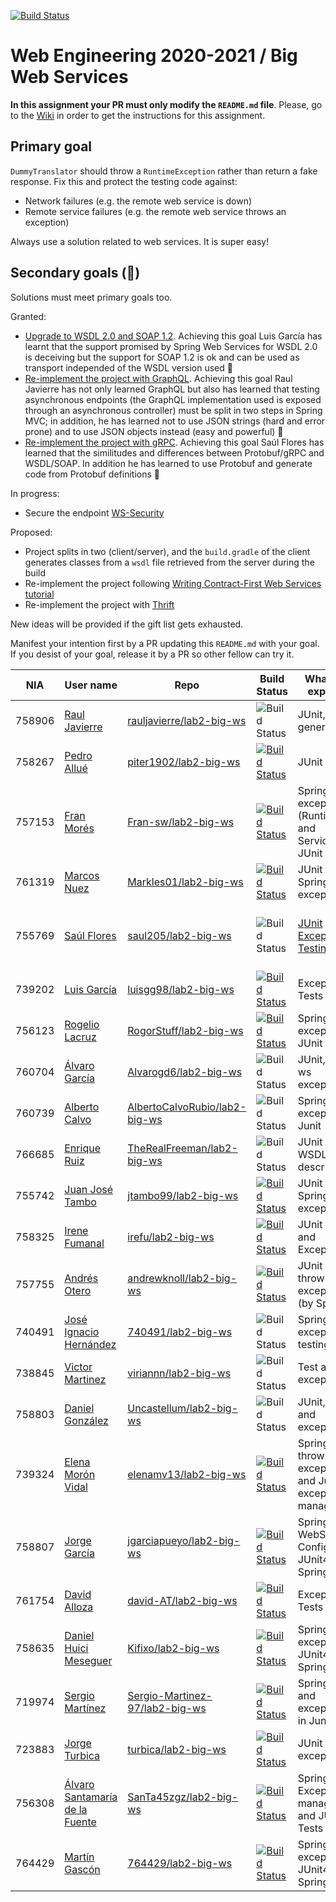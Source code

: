 [![Build Status](https://travis-ci.com/UNIZAR-30246-WebEngineering/lab2-big-ws.svg?branch=master)](https://travis-ci.com/UNIZAR-30246-WebEngineering/lab2-big-ws)
# Web Engineering 2020-2021 / Big Web Services
**In this assignment your PR must only modify the `README.md` file**. Please, go to the [Wiki](https://github.com/UNIZAR-30246-WebEngineering/lab2-big-ws/wiki) in order to get the instructions for this assignment.


## Primary goal

`DummyTranslator` should throw a `RuntimeException` rather than return a fake response.
Fix this and protect the testing code against:

- Network failures (e.g. the remote web service is down)
- Remote service failures (e.g. the remote web service throws an exception)

Always use a solution related to web services. It is super easy!

## Secondary goals (:gift:)

Solutions must meet primary goals too. 

Granted:
- [Upgrade to WSDL 2.0 and SOAP 1.2](https://github.com/luisgg98/lab2-big-ws/tree/WSDL2.0_AND_SOAP1.2). Achieving this goal Luis García has learnt that the support promised by Spring Web Services for WSDL 2.0 is deceiving but the support for SOAP 1.2 is ok and can be used as transport independed of the WSDL version used :gift:
- [Re-implement the project with GraphQL](https://github.com/rauljavierre/lab2-big-ws/tree/test). Achieving this goal Raul Javierre has not only learned GraphQL but also has learned that testing asynchronous endpoints (the GraphQL implementation used is exposed through an asynchronous controller) must be split in two steps in Spring MVC; in addition, he has learned not to use JSON strings (hard and error prone) and to use JSON objects instead (easy and powerful) :gift:  
- [Re-implement the project with gRPC](https://github.com/saul205/lab2-big-ws/tree/gift). Achieving this goal Saúl Flores has learned that the similitudes and differences between Protobuf/gRPC and WSDL/SOAP. In addition he has learned to use Protobuf and generate code from Protobuf definitions :gift: 

In progress:

- Secure the endpoint [WS-Security](https://docs.spring.io/spring-ws/docs/3.0.10.RELEASE/reference/#security)

Proposed:

- Project splits in two (client/server), and the `build.gradle` of the client generates classes from a `wsdl` file retrieved from the server during the build 
- Re-implement the project following [Writing Contract-First Web Services tutorial](https://docs.spring.io/spring-ws/docs/3.0.10.RELEASE/reference/#tutorial)
- Re-implement the project with [Thrift](https://github.com/aatarasoff/spring-thrift-starter)

New ideas will be provided if the gift list gets exhausted.

Manifest your intention first by a PR updating this `README.md` with your goal.
If you desist of your goal, release it by a PR so other fellow can try it. 

|NIA    | User name | Repo | Build Status | What was explored | Review for :gift: | Score
|-------|-----------|------|--------------|-------------------|----------------------|--------
|758906 |[Raul Javierre](https://github.com/rauljavierre)|[rauljavierre/lab2-big-ws](https://github.com/rauljavierre/lab2-big-ws/tree/test)|![Build Status](https://travis-ci.com/rauljavierre/lab2-big-ws.svg)|JUnit, code generation|Re-implement the project with [GraphQL](https://www.graphql-java.com/tutorials/getting-started-with-spring-boot/)| :gift:
|758267 |[Pedro Allué](https://github.com/piter1902)|[piter1902/lab2-big-ws](https://github.com/piter1902/lab2-big-ws/tree/test) |  [![Build Status](https://travis-ci.com/piter1902/lab2-big-ws.svg?branch=test)](https://travis-ci.com/piter1902/lab2-big-ws)    |  JUnit Tests     |                      |
|757153 |[Fran Morés](https://github.com/Fran-sw)|[Fran-sw/lab2-big-ws](https://github.com/Fran-sw/lab2-big-ws/tree/test) |[![Build Status](https://travis-ci.com/Fran-sw/lab2-big-ws.svg)](https://travis-ci.com/Fran-sw/lab2-big-ws)       | Spring exceptions (Runtime and Service), JUnit tests|                      |
|761319 |[Marcos Nuez](https://github.com/Markles01)|[Markles01/lab2-big-ws](https://github.com/Markles01/lab2-big-ws/tree/test) |[![Build Status](https://travis-ci.com/Markles01/lab2-big-ws.svg)](https://travis-ci.com/Markles01/lab2-big-ws)       | JUnit tests, Spring exceptions|                      |
|755769 |[Saúl Flores](https://github.com/saul205)|[saul205/lab2-big-ws](https://github.com/saul205/lab2-big-ws/tree/test)|![Build Status](https://travis-ci.com/saul205/lab2-big-ws.svg?branch=test)|[JUnit Exception Testing](https://github.com/junit-team/junit4/wiki/Exception-testing)| Re-implement the project with [gRPC](https://yidongnan.github.io/grpc-spring-boot-starter/en/) [saul205/lab2-big-ws/gift](https://github.com/saul205/lab2-big-ws/tree/gift) | :gift:
|739202 |[Luis García](https://github.com/luisgg98)|[luisgg98/lab2-big-ws](https://github.com/luisgg98/lab2-big-ws/) |  [![Build Status](https://travis-ci.com/luisgg98/lab2-big-ws.svg)](https://travis-ci.com/luisgg98/lab2-big-ws)    |  Exception Tests  |  [Upgrade to WSDL 2.0 and SOAP 1.2](https://github.com/luisgg98/lab2-big-ws/tree/WSDL2.0_AND_SOAP1.2) | :gift: |  
|756123 |[Rogelio Lacruz](https://github.com/RogorStuff)|[RogorStuff/lab2-big-ws](https://github.com/RogorStuff/lab2-big-ws/tree/test) |[![Build Status](https://travis-ci.org/RogorStuff/lab2-big-ws.svg)](https://travis-ci.org/RogorStuff/lab2-big-ws)    | Spring exceptions, JUnit tests |                      |
|760704 |[Álvaro García](https://github.com/Alvarogd6)|[Alvarogd6/lab2-big-ws](https://github.com/Alvarogd6/lab2-big-ws/tree/test)|![Build Status](https://travis-ci.com/Alvarogd6/lab2-big-ws.svg?branch=test)|JUnit, Spring ws exceptions|    |
|760739 |[Alberto Calvo](https://github.com/AlbertoCalvoRubio)|[AlbertoCalvoRubio/lab2-big-ws](https://github.com/AlbertoCalvoRubio/lab2-big-ws/tree/test)|![Build Status](https://travis-ci.com/AlbertoCalvoRubio/lab2-big-ws.svg?branch=test)|Spring Ws exceptions, Junit|                      |
|766685 |[Enrique Ruiz](https://github.com/TheRealFreeman) | [TheRealFreeman/lab2-big-ws](https://github.com/TheRealFreeman/lab2-big-ws/tree/test) | ![Build Status](https://api.travis-ci.com/TheRealFreeman/lab2-big-ws.svg?branch=test) | JUnit and WSDL description |                      |
|755742 |[Juan José Tambo](https://github.com/jtambo99)|[jtambo99/lab2-big-ws](https://github.com/jtambo99/lab2-big-ws/tree/test)|[![Build Status](https://travis-ci.com/jtambo99/lab2-big-ws.svg?branch=test)](https://travis-ci.com/jtambo99/lab2-big-ws) | JUnit test & Spring exceptions |                         | 
|758325 |[Irene Fumanal](https://github.com/irefu)|[irefu/lab2-big-ws](https://github.com/irefu/lab2-big-ws/tree/test) |  [![Build Status](https://travis-ci.org/irefu/lab2-big-ws.svg?branch=test)](https://travis-ci.org/github/irefu/lab2-big-ws)    |  JUnit Tests and Exception    |                      |
|757755 |[Andrés Otero](https://github.com/andrewknoll)|[andrewknoll/lab2-big-ws](https://github.com/andrewknoll/lab2-big-ws/tree/test) |  [![Build Status](https://travis-ci.com/andrewknoll/lab2-big-ws.svg?branch=test)](https://travis-ci.com/github/andrewknoll/lab2-big-ws)    |  JUnit tests, thrown exceptions (by Spring)    |                      |
|740491 |[José Ignacio Hernández](https://github.com/740491)|[740491/lab2-big-ws](https://github.com/740491/lab2-big-ws/tree/test)| ![Build Status](https://travis-ci.com/740491/lab2-big-ws.svg) | Spring exceptions, testing | | 
|738845 |[Victor Martinez](https://github.com/viriannn)|[viriannn/lab2-big-ws](https://github.com/viriannn/lab2-big-ws/tree/test)|![Build Status](https://travis-ci.com/viriannn/lab2-big-ws.svg?branch=test)| Test and exceptions |                      |
|758803 |[Daniel González](https://github.com/Uncastellum/)|[Uncastellum/lab2-big-ws](https://github.com/Uncastellum/lab2-big-ws/tree/test)|![Build Status](https://travis-ci.com/Uncastellum/lab2-big-ws.svg?branch=test)| JUnit, tests and exceptions |                      |
|739324 |[Elena Morón Vidal](https://github.com/elenamv13/) | [elenamv13/lab2-big-ws](https://github.com/elenamv13/lab2-big-ws/tree/test) | [![Build Status](https://travis-ci.com/elenamv13/lab1-git-race.svg)](https://travis-ci.com/elenamv13/lab1-git-race) | Spring throwing exceptions and Junit exception management  |              |                   |                      |
|758807 |[Jorge García](https://github.com/jgarciapueyo/) | [jgarciapueyo/lab2-big-ws](https://github.com/jgarciapueyo/lab2-big-ws/tree/test) | [![Build Status](https://travis-ci.com/jgarciapueyo/lab2-big-ws.svg?branch=test)](https://travis-ci.com/jgarciapueyo/lab2-big-ws) | Spring WebServices Config, JUnit4 and Spring Test | Secure the endpoint [WS-Security](https://docs.spring.io/spring-ws/docs/3.0.10.RELEASE/reference/#security) | |
|761754 |[David Alloza](https://github.com/david-AT)|[david-AT/lab2-big-ws](https://github.com/david-AT/lab2-big-ws/tree/test) |[![Build Status](https://travis-ci.com/david-AT/lab2-big-ws.svg?branch=test)](https://travis-ci.com/david-AT/lab2-big-ws)       | Exception Tests|                      |
|758635 |[Daniel Huici Meseguer](https://github.com/Kifixo) | [Kifixo/lab2-big-ws](https://github.com/Kifixo/lab2-big-ws/tree/test) | [![Build Status](https://travis-ci.com/Kifixo/lab2-big-ws.svg?branch=test)](https://travis-ci.com/Kifixo/lab2-big-ws) | Spring exceptions, JUnit4 and Spring Test |                      |
|719974 |[Sergio Martínez](https://github.com/Sergio-Martinez-97) | [Sergio-Martinez-97/lab2-big-ws](https://github.com/Sergio-Martinez-97/lab2-big-ws/tree/test) | [![Build Status](https://travis-ci.com/Sergio-Martinez-97/lab2-big-ws.svg?branch=test)](https://travis-ci.com/Sergio-Martinez-97/lab2-big-ws) | Spring Test and exceptions in Junit | | |
|723883 |[Jorge Turbica](https://github.com/turbica) | [turbica/lab2-big-ws](https://github.com/turbica/lab2-big-ws/tree/test) | [![Build Status](https://travis-ci.com/turbica/lab2-big-ws.svg?branch=test)](https://travis-ci.com/turbica/lab2-big-ws) | JUnit test exceptions | | |
|756308 |[Álvaro Santamaría de la Fuente](https://github.com/SanTa45zgz) | [SanTa45zgz/lab2-big-ws](https://github.com/SanTa45zgz/lab2-big-ws/tree/test) | [![Build Status](https://travis-ci.com/SanTa45zgz/lab2-big-ws.svg?branch=test)](https://travis-ci.com/SanTa45zgz/lab2-big-ws) | Spring Exceptions management and JUnit Tests | | |
|764429 |[Martín Gascón](https://github.com/764429) | [764429/lab2-big-ws](https://github.com/764429/lab2-big-ws/tree/test) | [![Build Status](https://travis-ci.com/764429/lab2-big-ws.svg?branch=test)](https://travis-ci.com/764429/lab2-big-ws) | Spring exceptions, JUnit4 and Spring Test |                      |
